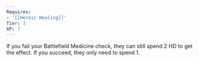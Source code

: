 ```yaml
---
Requires:
- '[[Heroic Healing]]'
Tier: 3
XP: 7
---
```


If you fail your Battlefield Medicine check, they can still spend 2 HD to get the effect. If you succeed, they only need to spend 1.